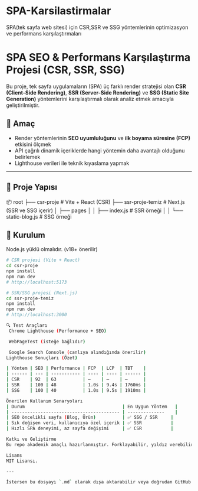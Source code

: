 # SPA-Karsilastirmalar
SPA(tek sayfa web sitesi) için CSR,SSR ve SSG yöntemlerinin optimizasyon ve performans karşılaştırmaları
# SPA SEO & Performans Karşılaştırma Projesi (CSR, SSR, SSG)

Bu proje, tek sayfa uygulamaların (SPA) üç farklı render stratejisi olan **CSR (Client-Side Rendering)**, **SSR (Server-Side Rendering)** ve **SSG (Static Site Generation)** yöntemlerini karşılaştırmalı olarak analiz etmek amacıyla geliştirilmiştir.

## 🎯 Amaç

- Render yöntemlerinin **SEO uyumluluğunu** ve **ilk boyama süresine (FCP)** etkisini ölçmek
- API çağrılı dinamik içeriklerde hangi yöntemin daha avantajlı olduğunu belirlemek
- Lighthouse verileri ile teknik kıyaslama yapmak

---

## 📁 Proje Yapısı

📦 root
├── csr-proje # Vite + React (CSR)
├── ssr-proje-temiz # Next.js (SSR ve SSG içerir)
│ ├── pages
│ │ ├── index.js # SSR örneği
│ │ └── static-blog.js # SSG örneği

## 🚀 Kurulum

Node.js yüklü olmalıdır. (v18+ önerilir)

```bash
# CSR projesi (Vite + React)
cd csr-proje
npm install
npm run dev
# http://localhost:5173

# SSR/SSG projesi (Next.js)
cd ssr-proje-temiz
npm install
npm run dev
# http://localhost:3000

🔍 Test Araçları
 Chrome Lighthouse (Performance + SEO)

 WebPageTest (isteğe bağlıdır)

 Google Search Console (canlıya alındığında önerilir)
Lighthouse Sonuçları (Özet)

| Yöntem | SEO | Performance | FCP  | LCP  | TBT    |
| ------ | --- | ----------- | ---- | ---- | ------ |
| CSR    | 92  | 63          | —    | —    | —      |
| SSR    | 100 | 48          | 1.0s | 9.4s | 1760ms |
| SSG    | 100 | 40          | 1.0s | 9.5s | 1910ms |

Önerilen Kullanım Senaryoları
| Durum                                     | En Uygun Yöntem   |
| ----------------------------------------- | --------------    |
| SEO öncelikli sayfa (Blog, Ürün)          | ✅ SSG / SSR     |
| Sık değişen veri, kullanıcıya özel içerik | ✅ SSR           |
| Hızlı SPA deneyimi, az sayfa değişimi     | ✅ CSR           |

Katkı ve Geliştirme
Bu repo akademik amaçlı hazırlanmıştır. Forklayabilir, yıldız verebilir ya da katkıda bulunabilirsiniz ⭐

Lisans
MIT Lisansı.

---

İstersen bu dosyayı `.md` olarak dışa aktarabilir veya doğrudan GitHub reposuna ekleyebilirim.


